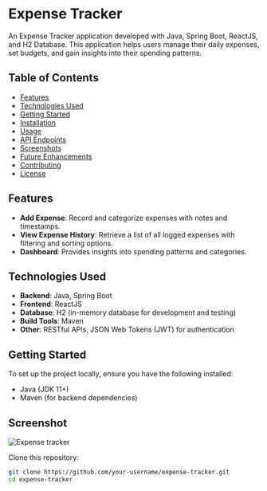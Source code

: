 # Expense Tracker

An Expense Tracker application developed with Java, Spring Boot, ReactJS, and H2 Database. This application helps users manage their daily expenses, set budgets, and gain insights into their spending patterns.

## Table of Contents
- [Features](#features)
- [Technologies Used](#technologies-used)
- [Getting Started](#getting-started)
- [Installation](#installation)
- [Usage](#usage)
- [API Endpoints](#api-endpoints)
- [Screenshots](#screenshots)
- [Future Enhancements](#future-enhancements)
- [Contributing](#contributing)
- [License](#license)

## Features
- **Add Expense**: Record and categorize expenses with notes and timestamps.
- **View Expense History**: Retrieve a list of all logged expenses with filtering and sorting options.
- **Dashboard**: Provides insights into spending patterns and categories.



## Technologies Used
- **Backend**: Java, Spring Boot
- **Frontend**: ReactJS
- **Database**: H2 (in-memory database for development and testing)
- **Build Tools**: Maven
- **Other**: RESTful APIs, JSON Web Tokens (JWT) for authentication

## Getting Started
To set up the project locally, ensure you have the following installed:
- Java (JDK 11+)
- Maven (for backend dependencies)

## Screenshot
![Expense tracker](https://github.com/user-attachments/assets/a558101e-ea95-42ac-8f8c-c8053cbb7d60)

Clone this repository:
```bash
git clone https://github.com/your-username/expense-tracker.git
cd expense-tracker


